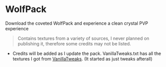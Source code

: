 # WolfPack
Download the coveted WolfPack and experience a clean crystal PVP experience
> Contains textures from a variety of sources, I never planned on publishing it, therefore some credits may not be listed.
* Credits will be added as I update the pack. VanillaTweaks.txt has all the textures I got from [VanillaTweaks](https://vanillatweaks.net/picker/resource-packs/). (It started as just tweaks afterall)
